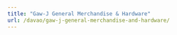```yaml
---
title: "Gaw-J General Merchandise & Hardware"
url: /davao/gaw-j-general-merchandise-and-hardware/
---
```

